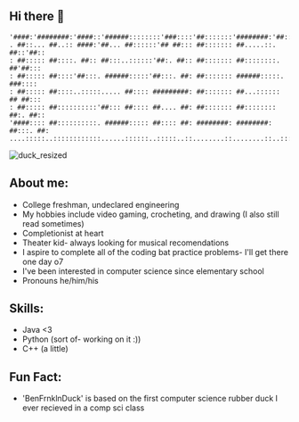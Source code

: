 ## Hi there 👋
```
'####:'########:'####::'######::::::::'###::::'##:::::::'########:'##::::'##:
. ##::... ##..:: ####:'##... ##::::::'## ##::: ##::::::: ##.....::. ##::'##::
: ##::::: ##::::. ##:: ##:::..::::::'##:. ##:: ##::::::: ##::::::::. ##'##:::
: ##::::: ##::::'##:::. ######:::::'##:::. ##: ##::::::: ######:::::. ###::::
: ##::::: ##::::..:::::..... ##:::: #########: ##::::::: ##...:::::: ## ##:::
: ##::::: ##::::::::::'##::: ##:::: ##.... ##: ##::::::: ##:::::::: ##:. ##::
'####:::: ##::::::::::. ######::::: ##:::: ##: ########: ########: ##:::. ##:
....:::::..::::::::::::......::::::..:::::..::........::........::..:::::..::
```
![duck_resized](https://github.com/user-attachments/assets/edbd2a61-b032-467b-9b9e-1d1a42b0303e)


## About me:
- College freshman, undeclared engineering
- My hobbies include video gaming, crocheting, and drawing (I also still read sometimes)
- Completionist at heart
- Theater kid- always looking for musical recomendations
- I aspire to complete all of the coding bat practice problems- I'll get there one day o7
- I've been interested in computer science since elementary school
- Pronouns he/him/his
## Skills:
- Java <3
- Python (sort of- working on it :))
- C++ (a little)

## Fun Fact:
- 'BenFrnklnDuck' is based on the first computer science rubber duck I ever recieved in a comp sci class


<!--
**benFrnklnDuck/BenFrnklnDuck** is a ✨ _special_ ✨ repository because its `README.md` (this file) appears on your GitHub profile.

Here are some ideas to get you started:

- 🔭 I’m currently working on ...
- 🌱 I’m currently learning ...
- 👯 I’m looking to collaborate on ...
- 🤔 I’m looking for help with ...
- 💬 Ask me about ...
- 📫 How to reach me: ...
- 😄 Pronouns: ...
- ⚡ Fun fact: ...
-->
